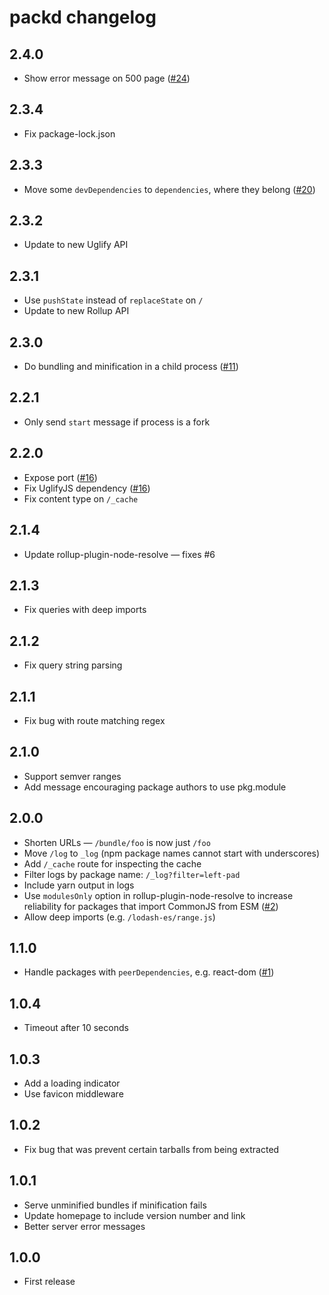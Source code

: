 # packd changelog

## 2.4.0

* Show error message on 500 page ([#24](https://github.com/Rich-Harris/packd/pull/24))

## 2.3.4

* Fix package-lock.json

## 2.3.3

* Move some `devDependencies` to `dependencies`, where they belong ([#20](https://github.com/Rich-Harris/packd/pull/20))

## 2.3.2

* Update to new Uglify API

## 2.3.1

* Use `pushState` instead of `replaceState` on `/`
* Update to new Rollup API

## 2.3.0

* Do bundling and minification in a child process ([#11](https://github.com/Rich-Harris/packd/issues/11))

## 2.2.1

* Only send `start` message if process is a fork

## 2.2.0

* Expose port ([#16](https://github.com/Rich-Harris/packd/pull/16))
* Fix UglifyJS dependency ([#16](https://github.com/Rich-Harris/packd/pull/16))
* Fix content type on `/_cache`

## 2.1.4

* Update rollup-plugin-node-resolve — fixes #6

## 2.1.3

* Fix queries with deep imports

## 2.1.2

* Fix query string parsing

## 2.1.1

* Fix bug with route matching regex

## 2.1.0

* Support semver ranges
* Add message encouraging package authors to use pkg.module

## 2.0.0

* Shorten URLs — `/bundle/foo` is now just `/foo`
* Move `/log` to `_log` (npm package names cannot start with underscores)
* Add `/_cache` route for inspecting the cache
* Filter logs by package name: `/_log?filter=left-pad`
* Include yarn output in logs
* Use `modulesOnly` option in rollup-plugin-node-resolve to increase reliability for packages that import CommonJS from ESM ([#2](https://github.com/Rich-Harris/packd/issues/2))
* Allow deep imports (e.g. `/lodash-es/range.js`)

## 1.1.0

* Handle packages with `peerDependencies`, e.g. react-dom ([#1](https://github.com/Rich-Harris/packd/issues/1))

## 1.0.4

* Timeout after 10 seconds

## 1.0.3

* Add a loading indicator
* Use favicon middleware

## 1.0.2

* Fix bug that was prevent certain tarballs from being extracted

## 1.0.1

* Serve unminified bundles if minification fails
* Update homepage to include version number and link
* Better server error messages

## 1.0.0

* First release